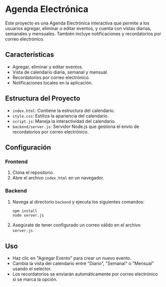 # Agenda Electrónica

Este proyecto es una Agenda Electrónica interactiva que permite a los usuarios agregar, eliminar o editar eventos, y cuenta con vistas diarias, semanales y mensuales. También incluye notificaciones y recordatorios por correo electrónico.

## Características
- Agregar, eliminar y editar eventos.
- Vista de calendario diaria, semanal y mensual.
- Recordatorios por correo electrónico.
- Notificaciones locales en la aplicación.
  
## Estructura del Proyecto
- `index.html`: Contiene la estructura del calendario.
- `style.css`: Estiliza la apariencia del calendario.
- `script.js`: Maneja la interactividad del calendario.
- `backend/server.js`: Servidor Node.js que gestiona el envío de recordatorios por correo electrónico.

## Configuración

### Frontend
1. Clona el repositorio.
2. Abre el archivo `index.html` en un navegador.

### Backend
1. Navega al directorio `backend` y ejecuta los siguientes comandos:
    ```bash
    npm install
    node server.js
    ```

2. Asegúrate de tener configurado un correo válido en el archivo `server.js`.

## Uso
- Haz clic en "Agregar Evento" para crear un nuevo evento.
- Cambia la vista del calendario entre "Diario", "Semanal" o "Mensual" usando el selector.
- Los recordatorios se enviarán automáticamente por correo electrónico si se marca la opción.

